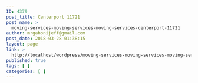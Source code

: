 ```yaml
---
ID: 4379
post_title: Centerport 11721
post_name: >
  moving-services-moving-services-moving-services-centerport-11721
author: mrgabonijeff@gmail.com
post_date: 2018-03-28 01:38:15
layout: page
link: >
  http://localhost/wordpress/moving-services-moving-services-moving-services-centerport-11721/
published: true
tags: [ ]
categories: [ ]
---
```

